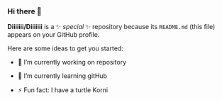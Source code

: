 ### Hi there 👋

**Diiiiiii/Diiiiiii** is a ✨ _special_ ✨ repository because its `README.md` (this file) appears on your GitHub profile.

Here are some ideas to get you started:

- 🔭 I’m currently working on repository
- 🌱 I’m currently learning gitHub

- ⚡ Fun fact: I have a turtle Korni

